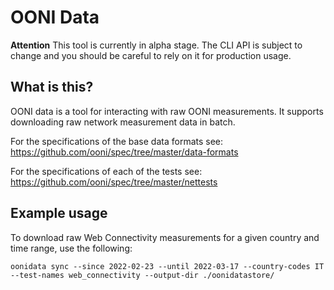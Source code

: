 # OONI Data

**Attention**
This tool is currently in alpha stage. The CLI API is subject to change and you
should be careful to rely on it for production usage.

## What is this?

OONI data is a tool for interacting with raw OONI measurements. It supports
downloading raw network measurement data in batch.

For the specifications of the base data formats see: https://github.com/ooni/spec/tree/master/data-formats

For the specifications of each of the tests see: https://github.com/ooni/spec/tree/master/nettests

## Example usage

To download raw Web Connectivity measurements for a given country and time range, use the following:
```
oonidata sync --since 2022-02-23 --until 2022-03-17 --country-codes IT --test-names web_connectivity --output-dir ./oonidatastore/
```
